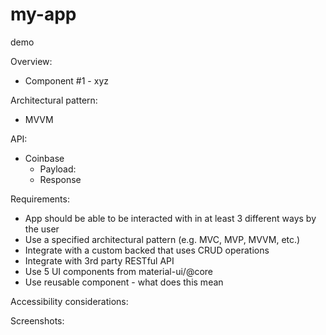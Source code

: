# my-app

demo

Overview:

- Component #1 - xyz

Architectural pattern:

- MVVM

API:

- Coinbase
  - Payload:
  - Response

Requirements:

- App should be able to be interacted with in at least 3 different ways by the user
- Use a specified architectural pattern (e.g. MVC, MVP, MVVM, etc.)
- Integrate with a custom backed that uses CRUD operations
- Integrate with 3rd party RESTful API
- Use 5 UI components from material-ui/@core
- Use reusable component - what does this mean

Accessibility considerations:

Screenshots:
